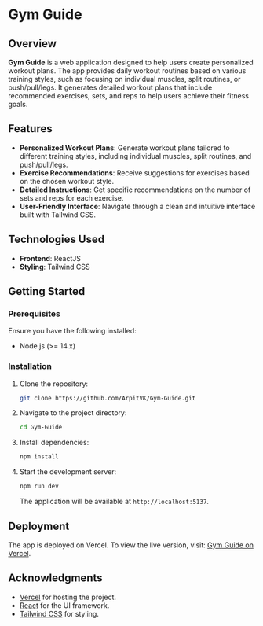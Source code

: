 # Gym Guide

## Overview

**Gym Guide** is a web application designed to help users create personalized workout plans. The app provides daily workout routines based on various training styles, such as focusing on individual muscles, split routines, or push/pull/legs. It generates detailed workout plans that include recommended exercises, sets, and reps to help users achieve their fitness goals.

## Features

- **Personalized Workout Plans**: Generate workout plans tailored to different training styles, including individual muscles, split routines, and push/pull/legs.
- **Exercise Recommendations**: Receive suggestions for exercises based on the chosen workout style.
- **Detailed Instructions**: Get specific recommendations on the number of sets and reps for each exercise.
- **User-Friendly Interface**: Navigate through a clean and intuitive interface built with Tailwind CSS.

## Technologies Used

- **Frontend**: ReactJS
- **Styling**: Tailwind CSS

## Getting Started

### Prerequisites

Ensure you have the following installed:
- Node.js (>= 14.x)

### Installation

1. Clone the repository:

    ```bash
    git clone https://github.com/ArpitVK/Gym-Guide.git
    ```

2. Navigate to the project directory:

    ```bash
    cd Gym-Guide
    ```

3. Install dependencies:

    ```bash
    npm install
    ```

4. Start the development server:

    ```bash
    npm run dev
    ```

   The application will be available at `http://localhost:5137`.

## Deployment

The app is deployed on Vercel. To view the live version, visit: [Gym Guide on Vercel](https://gym-guide-kln6mflf5-arpitvks-projects.vercel.app/).



## Acknowledgments

- [Vercel](https://vercel.com) for hosting the project.
- [React](https://reactjs.org) for the UI framework.
- [Tailwind CSS](https://tailwindcss.com) for styling.


